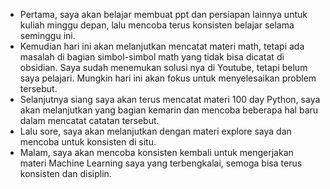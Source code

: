 - Pertama, saya akan belajar membuat ppt dan persiapan lainnya untuk kuliah minggu depan, lalu mencoba terus konsisten belajar selama seminggu ini.
- Kemudian hari ini akan melanjutkan mencatat materi math, tetapi ada masalah di bagian simbol-simbol math yang tidak bisa dicatat di obsidian. Saya sudah menemukan solusi nya di Youtube, tetapi belum saya pelajari. Mungkin hari ini akan fokus untuk menyelesaikan problem tersebut.
- Selanjutnya siang saya akan terus mencatat materi 100 day Python, saya akan melanjutkan yang bagian kemarin dan mencoba beberapa hal baru dalam mencatat catatan tersebut.
- Lalu sore, saya akan melanjutkan dengan materi explore saya dan mencoba untuk konsisten di situ.
- Malam, saya akan mencoba konsisten kembali untuk mengerjakan materi Machine Learning saya yang terbengkalai, semoga bisa terus konsisten dan disiplin.
